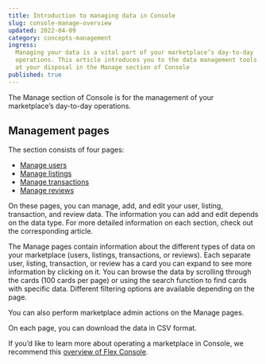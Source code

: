 ```yaml
---
title: Introduction to managing data in Console
slug: console-manage-overview
updated: 2022-04-09
category: concepts-management
ingress:
  Managing your data is a vital part of your marketplace’s day-to-day
  operations. This article introduces you to the data management tools
  at your disposal in the Manage section of Console
published: true
---
```


The Manage section of Console is for the management of your
marketplace’s day-to-day operations.

## Management pages

The section consists of four pages:

- [Manage users](/concepts/console-manage-users/)
- [Manage listings](/concepts/console-manage-listings/)
- [Manage transactions](/concepts/console-manage-transactions/)
- [Manage reviews](/concepts/console-manage-reviews/)

On these pages, you can manage, add, and edit your user, listing,
transaction, and review data. The information you can add and edit
depends on the data type. For more detailed information on each section,
check out the corresponding article.

The Manage pages contain information about the different types of data
on your marketplace (users, listings, transactions, or reviews). Each
separate user, listing, transaction, or review has a card you can expand
to see more information by clicking on it. You can browse the data by
scrolling through the cards (100 cards per page) or using the search
function to find cards with specific data. Different filtering options
are available depending on the page.

You can also perform marketplace admin actions on the Manage pages.

On each page, you can download the data in CSV format.

If you’d like to learn more about operating a marketplace in Console, we
recommend this [overview of Flex Console](/concepts/console-overview/).
